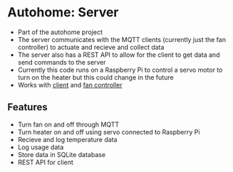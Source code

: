 # Autohome: Server
* Part of the autohome project<br />
* The server communicates with the MQTT clients (currently just the fan controller) to actuate and recieve and collect data
* The server also has a REST API to allow for the client to get data and send commands to the server
* Currently this code runs on a Raspberry Pi to control a servo motor to turn on the heater but this could change in the future<br />
* Works with [client](https://github.com/grnnja/autohome-client) and [fan controller](https://github.com/grnnja/autohome-fan-controller)
## Features
* Turn fan on and off through MQTT
* Turn heater on and off using servo connected to Raspberry Pi
* Recieve and log temperature data
* Log usage data
* Store data in SQLite database
* REST API for client
